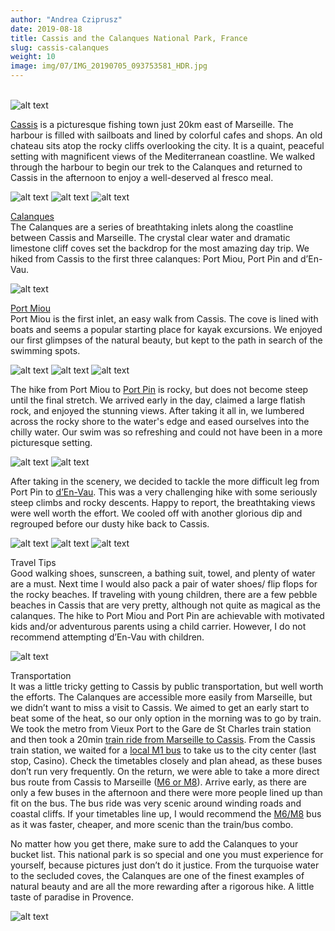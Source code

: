 ```yaml
---
author: "Andrea Cziprusz"
date: 2019-08-18
title: Cassis and the Calanques National Park, France
slug: cassis-calanques
weight: 10
image: img/07/IMG_20190705_093753581_HDR.jpg
---
```


\
![alt text](/img/07/IMG_20190705_093753581_HDR.jpg "Cassis and the Calanques")

[Cassis](https://www.avignon-et-provence.com/en/tourism-provence/cassis) is a picturesque fishing town just 20km east of Marseille. The harbour is filled with sailboats and lined by colorful cafes and shops. An old chateau sits atop the rocky cliffs overlooking the city. It is a quaint, peaceful setting with magnificent views of the Mediterranean coastline. We walked through the harbour to begin our trek to the Calanques and returned to Cassis in the afternoon to enjoy a well-deserved al fresco meal.

![alt text](/img/07/IMG_20190705_084446603_HDR.jpg#center "Cassis boats")
![alt text](/img/07/IMG_20190705_084727038_HDR.jpg#center "Cassis harbour")
![alt text](/img/07/IMG_20190705_144826041_HDR.jpg#center "Cassis food")

[Calanques](https://en.wikipedia.org/wiki/Calanques_National_Park)  
The Calanques are a series of breathtaking inlets along the coastline between Cassis and Marseille. The crystal clear water and dramatic limestone cliff coves set the backdrop for the most amazing day trip. We hiked from Cassis to the first three calanques: Port Miou, Port Pin and d’En-Vau. 

![alt text](/img/07/IMG_20190705_092110937.jpg#center "Cassis map")

[Port Miou](https://en.wikipedia.org/wiki/Calanque_de_Port-Miou)  
 Port Miou is the first inlet, an easy walk from Cassis. The cove is lined with boats and seems a popular starting place for kayak excursions. We enjoyed our first glimpses of the natural beauty, but kept to the path in search of the swimming spots.

![alt text](/img/07/IMG_20190705_093633971_HDR.jpg#center "Calanques one")
![alt text](/img/07/IMG_20190705_093801181_HDR.jpg#center "Calanques two")
![alt text](/img/07/IMG_20190705_093843955.jpg#center "Calanques me")

The hike from Port Miou to [Port Pin](https://fr.wikipedia.org/wiki/Calanque_de_Port-Pin) is rocky, but does not become steep until the final stretch. We arrived early in the day, claimed a large flatish rock, and enjoyed the stunning views.  After taking it all in, we lumbered across the rocky shore to the water's edge and eased ourselves into the chilly water.  Our swim was so refreshing and could not have been in a more picturesque setting.

![alt text](/img/07/IMG_20190705_094300214_HDR.jpg#center "Calanques high up")
![alt text](/img/07/IMG_20190705_104248267_HDR.jpg#center "Calanques two")

After taking in the scenery, we decided to tackle the more difficult leg from Port Pin to [d’En-Vau](https://fr.wikipedia.org/wiki/Calanque_d%27En-Vau). This was a very challenging hike with some seriously steep climbs and rocky descents. Happy to report, the breathtaking views were well worth the effort. We cooled off with another glorious dip and regrouped before our dusty hike back to Cassis.  

![alt text](/img/07/IMG_20190705_113532220_HDR.jpg#center "boat")
![alt text](/img/07/IMG_20190705_114052481_HDR.jpg#center "boat")
![alt text](/img/07/IMG_20190705_114341493_HDR.jpg#center "boat")

Travel Tips  
Good walking shoes, sunscreen, a bathing suit, towel, and plenty of water are a must. Next time I would also pack a pair of water shoes/ flip flops for the rocky beaches. If traveling with young children, there are a few pebble beaches in Cassis that are very pretty, although not quite as magical as the calanques. The hike to Port Miou and Port Pin are achievable with motivated kids and/or adventurous parents using a child carrier. However, I do not recommend attempting d’En-Vau with children. 

![alt text](/img/07/IMG_20190705_090224844_HDR.jpg#center "boat")

Transportation  
It was a little tricky getting to Cassis by public transportation, but well worth the efforts.  The Calanques are accessible more easily from Marseille, but we didn’t want to miss a visit to Cassis. We aimed to get an early start to beat some of the heat, so our only option in the morning was to go by train. We took the metro from Vieux Port to the Gare de St Charles train station and then took a 20min [train ride from Marseille to Cassis](https://www.oui.sncf/train/horaires/marseille/cassis). From the Cassis train station, we waited for a [local M1 bus](https://www.cassis.fr/fileadmin/user_upload/documents/vie_pratique/M1_modifiee_a_cpter_du_02_11_15.pdf) to take us to the city center (last stop, Casino). Check the timetables closely and plan ahead, as these buses don’t run very frequently. On the return, we were able to take a more direct bus route from Cassis to Marseille ([M6 or M8](http://www.rtm.fr/en/visit-marseille/getting-around-in-the-surroundings/departures-toward-aix-cassis-la-ciotat)). Arrive early, as there are only a few buses in the afternoon and there were more people lined up than fit on the bus. The bus ride was very scenic around winding roads and coastal cliffs. If your timetables line up, I would recommend the [M6/M8](http://www.rtm.fr/en/visit-marseille/getting-around-in-the-surroundings/departures-toward-aix-cassis-la-ciotat) bus as it was faster, cheaper, and more scenic than the train/bus combo.

No matter how you get there, make sure to add the Calanques to your bucket list. This national park is so special and one you must experience for yourself, because pictures just don’t do it justice.  From the turquoise water to the secluded coves, the Calanques are one of the finest examples of natural beauty and are all the more rewarding after a rigorous hike. A little taste of paradise in Provence.

![alt text](/img/07/IMG_20190705_092531305.jpg#center "us")
